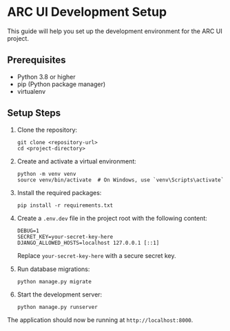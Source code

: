 # ARC UI Development Setup

This guide will help you set up the development environment for the ARC UI project.

## Prerequisites

- Python 3.8 or higher
- pip (Python package manager)
- virtualenv

## Setup Steps

1. Clone the repository:
   ```
   git clone <repository-url>
   cd <project-directory>
   ```

2. Create and activate a virtual environment:
   ```
   python -m venv venv
   source venv/bin/activate  # On Windows, use `venv\Scripts\activate`
   ```

3. Install the required packages:
   ```
   pip install -r requirements.txt
   ```

4. Create a `.env.dev` file in the project root with the following content:
   ```
   DEBUG=1
   SECRET_KEY=your-secret-key-here
   DJANGO_ALLOWED_HOSTS=localhost 127.0.0.1 [::1]
   ```
   Replace `your-secret-key-here` with a secure secret key.

5. Run database migrations:
   ```
   python manage.py migrate
   ```

6. Start the development server:
   ```
   python manage.py runserver
   ```

The application should now be running at `http://localhost:8000`.

